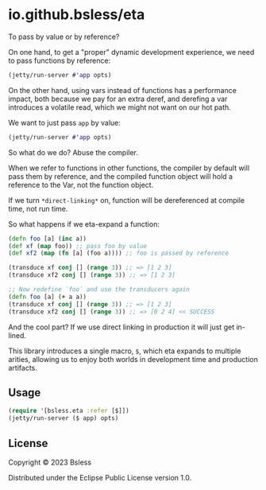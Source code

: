 # io.github.bsless/eta

To pass by value or by reference?

On one hand, to get a "proper" dynamic development experience, we need
to pass functions by reference:

```clojure
(jetty/run-server #'app opts)
```

On the other hand, using vars instead of functions has a performance
impact, both because we pay for an extra deref, and derefing a var
introduces a volatile read, which we might not want on our hot path.

We want to just pass `app` by value:

```clojure
(jetty/run-server #'app opts)
```

So what do we do? Abuse the compiler.

When we refer to functions in other functions, the compiler by default will pass them by reference, and the compiled function object will hold a reference to the Var, not the function object.

If we turn `*direct-linking*` on, function will be dereferenced at compile time, not run time.

So what happens if we eta-expand a function:

```clojure
(defn foo [a] (inc a))
(def xf (map foo)) ;; pass foo by value
(def xf2 (map (fn [a] (foo a)))) ;; foo is passed by reference

(transduce xf conj [] (range 3)) ;; => [1 2 3]
(transduce xf2 conj [] (range 3)) ;; => [1 2 3]

;; Now redefine `foo` and use the transducers again
(defn foo [a] (+ a a))
(transduce xf conj [] (range 3)) ;; => [1 2 3]
(transduce xf2 conj [] (range 3)) ;; => [0 2 4] << SUCCESS
```

And the cool part? If we use direct linking in production it will just get in-lined.

This library introduces a single macro, `$`, which eta expands to
multiple arities, allowing us to enjoy both worlds in development time
and production artifacts.

## Usage

```clojure
(require '[bsless.eta :refer [$]])
(jetty/run-server ($ app) opts)
```

## License

Copyright © 2023 Bsless

Distributed under the Eclipse Public License version 1.0.
